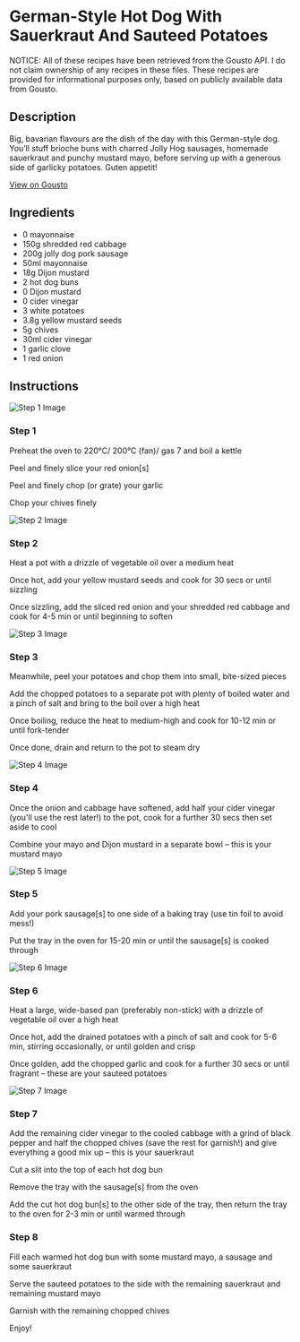 # German-Style Hot Dog With Sauerkraut And Sauteed Potatoes

NOTICE: All of these recipes have been retrieved from the Gousto API. I do not claim ownership of any recipes in these files. These recipes are provided for informational purposes only, based on publicly available data from Gousto.

## Description

Big, bavarian flavours are the dish of the day with this German-style dog. You’ll stuff brioche buns with charred Jolly Hog sausages, homemade sauerkraut and punchy mustard mayo, before serving up with a generous side of garlicky potatoes. Guten appetit!


[View on Gousto](https://www.gousto.co.uk/recipes/cookbook/german-style-hot-dog-with-sauerkraut-and-sauteed-potatoes)

## Ingredients

- 0 mayonnaise
- 150g shredded red cabbage
- 200g jolly dog pork sausage
- 50ml mayonnaise
- 18g Dijon mustard
- 2 hot dog buns
- 0 Dijon mustard
- 0 cider vinegar
- 3 white potatoes
- 3.8g yellow mustard seeds
- 5g chives
- 30ml cider vinegar
- 1 garlic clove
- 1 red onion

## Instructions

![Step 1 Image](https://production-media.gousto.co.uk/cms/recipe-step-image/step-1-1693824303059-x200.jpg)

### Step 1

Preheat the oven to 220°C/ 200°C (fan)/ gas 7 and boil a kettle

Peel and finely slice your red onion[s]

Peel and finely chop (or grate) your garlic

Chop your chives finely

![Step 2 Image](https://production-media.gousto.co.uk/cms/recipe-step-image/step-2-1693824305120-x200.jpg)

### Step 2

Heat a pot with a drizzle of vegetable oil over a medium heat

Once hot, add your yellow mustard seeds and cook for 30 secs or until sizzling

Once sizzling, add the sliced red onion and your shredded red cabbage and cook for 4-5 min or until beginning to soften

![Step 3 Image](https://production-media.gousto.co.uk/cms/recipe-step-image/step-3-1693824307840-x200.jpg)

### Step 3

Meanwhile, peel your potatoes and chop them into small, bite-sized pieces

Add the chopped potatoes to a separate pot with plenty of boiled water and a pinch of salt and bring to the boil over a high heat

Once boiling, reduce the heat to medium-high and cook for 10-12 min or until fork-tender

Once done, drain and return to the pot to steam dry

![Step 4 Image](https://production-media.gousto.co.uk/cms/recipe-step-image/step-4-1693824310809-x200.jpg)

### Step 4

Once the onion and cabbage have softened, add half your cider vinegar (you'll use the rest later!) to the pot, cook for a further 30 secs then set aside to cool

Combine your mayo and Dijon mustard in a separate bowl – this is your mustard mayo

![Step 5 Image](https://production-media.gousto.co.uk/cms/recipe-step-image/step-5-1693824314023-x200.jpg)

### Step 5

Add your pork sausage[s] to one side of a baking tray (use tin foil to avoid mess!)

Put the tray in the oven for 15-20 min or until the sausage[s] is cooked through

![Step 6 Image](https://production-media.gousto.co.uk/cms/recipe-step-image/step-6-1693824316267-x200.jpg)

### Step 6

Heat a large, wide-based pan (preferably non-stick) with a drizzle of vegetable oil over a high heat

Once hot, add the drained potatoes with a pinch of salt and cook for 5-6 min, stirring occasionally, or until golden and crisp

Once golden, add the chopped garlic and cook for a further 30 secs or until fragrant – these are your sauteed potatoes

![Step 7 Image](https://production-media.gousto.co.uk/cms/recipe-step-image/step-7-1693824319059-x200.jpg)

### Step 7

Add the remaining cider vinegar to the cooled cabbage with a grind of black pepper and half the chopped chives (save the rest for garnish!) and give everything a good mix up – this is your sauerkraut

Cut a slit into the top of each hot dog bun

Remove the tray with the sausage[s] from the oven

Add the cut hot dog bun[s] to the other side of the tray, then return the tray to the oven for 2-3 min or until warmed through

### Step 8

Fill each warmed hot dog bun with some mustard mayo, a sausage and some sauerkraut

Serve the sauteed potatoes to the side with the remaining sauerkraut and remaining mustard mayo

Garnish with the remaining chopped chives

Enjoy!

